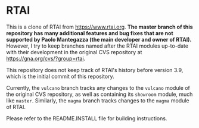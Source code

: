 RTAI
====

This is a clone of RTAI from https://www.rtai.org.  **The master branch of this
repository has many additional features and bug fixes that are not supported
by Paolo Mantegazza (the main developer and owner of RTAI).**  However,
I try to keep branches named after the RTAI modules up-to-date with their
development in the original CVS repository at https://gna.org/cvs/?group=rtai.

This repository does not keep track of RTAI's history before
version 3.9, which is the initial commit of this repository.

Currently, the `vulcano` branch tracks any changes to the `vulcano`
module of the original CVS repository, as well as containing
its `showroom` module, much like `master`.  Similarly, the `magma`
branch tracks changes to the `magma` module of RTAI.

Please refer to the README.INSTALL file for building instructions.
